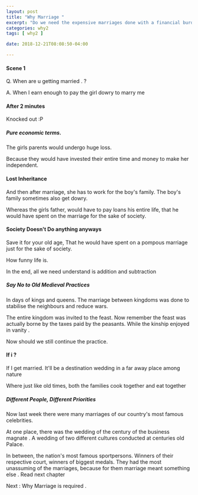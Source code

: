 ```yaml
---
layout: post
title: "Why Marriage "
excerpt: "Do we need the expensive marriages done with a financial burden"
categories: why2
tags: [ why2 ]

date: 2018-12-21T08:08:50-04:00

---
```


#### Scene 1

Q. When are u getting married . ?

A. When I earn enough to pay the girl dowry to marry me


#### After 2 minutes

Knocked out :P


##### Pure economic terms.


The girls parents would undergo huge loss.

Because they would have invested their entire time and money to make her independent.

#### Lost Inheritance

And then after marriage, she has to work for the boy's family. The boy's family sometimes also get dowry.


Whereas the girls father, would have to pay loans his entire life, that he would have spent on the marriage for the sake of society.

#### Society Doesn't Do anything anyways

Save it for your old age, That he would have spent on a pompous marriage just for the sake of society.

How funny life is.

In the end, all we need understand is addition and subtraction



##### Say No to Old Medieval Practices
In days of kings and queens. The marriage between kingdoms was done to stabilise
the neighbours and reduce wars.

The entire kingdom was invited to the feast. Now remember the feast was actually borne by the taxes
paid by the peasants. While the kinship enjoyed in vanity .

Now should we still continue the practice.

#### If i  ?

If I get married.  It'll be a destination wedding in a far away place among nature


Where just like old times, both the families cook together and eat together


##### Different People, Different Priorities

Now last week there were many marriages of our country's most famous celebrities.

At one place, there was the wedding of the century of the business magnate .
A wedding of two different cultures conducted at centuries old Palace.

In between, the nation's most famous sportpersons. Winners of their respective court,
winners of biggest medals. They had the most unassuming of the marriages, because for them marriage meant something else . Read next chapter  





Next : Why Marriage is required .
